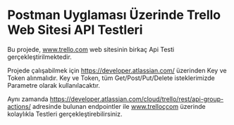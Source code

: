 # Postman Uyglaması Üzerinde Trello Web Sitesi API Testleri

Bu projede, www.trello.com web sitesinin birkaç Api Testi gerçekleştirilmektedir.

Projede çalışabilmek için https://developer.atlassian.com/ üzerinden Key ve Token alınmalıdır. Key ve Token, tüm Get/Post/Put/Delete isteklerimizde Parametre olarak kullanılacaktır.

Aynı zamanda https://developer.atlassian.com/cloud/trello/rest/api-group-actions/ adresinde bulunan endpointler ile www.trelloçcom üzerinde kolaylıkla Testleri gerçekleştirebilirsiniz.
    
